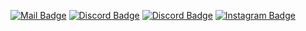 
[![Mail Badge](https://img.shields.io/badge/-Kise-e74c3c?style=flat&labelColor=e74c3c&logo=youtube&logoColor=white)](https://youtube.com/kisee)  [![Discord Badge](https://img.shields.io/badge/-Kise-0e76a8?style=flat&labelColor=0e76a8&logo=Discord&logoColor=whitea)](https://discord.com/users/751435615320670228/) [![Discord Badge](https://img.shields.io/badge/-DiscordSunucum-0e76a8?style=flat&labelColor=0e76a8&logo=Discord&logoColor=whitea)](https://discord.gg/7000) [![Instagram Badge](https://img.shields.io/badge/-@kisegod-e84393?styleflat&labelColor=e84393&logo=instagram&logoColor=white)](https://instagram.com/kisegod)

